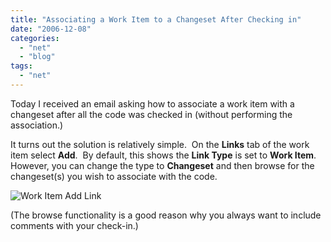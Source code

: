 ```yaml
---
title: "Associating a Work Item to a Changeset After Checking in"
date: "2006-12-08"
categories: 
  - "net"
  - "blog"
tags: 
  - "net"
---
```


Today I received an email asking how to associate a work item with a changeset after all the code was checked in (without performing the association.)

It turns out the solution is relatively simple.  On the **Links** tab of the work item select **Add**.  By default, this shows the **Link Type** is set to **Work Item**.  However, you can change the type to **Changeset** and then browse for the changeset(s) you wish to associate with the code.

![Work Item Add Link](/wp-content/uploads/binary/AssociatingaWorkItemtoaChangesetAfterChe_7C22/WorkItemAddLink.jpg)

(The browse functionality is a good reason why you always want to include comments with your check-in.)
